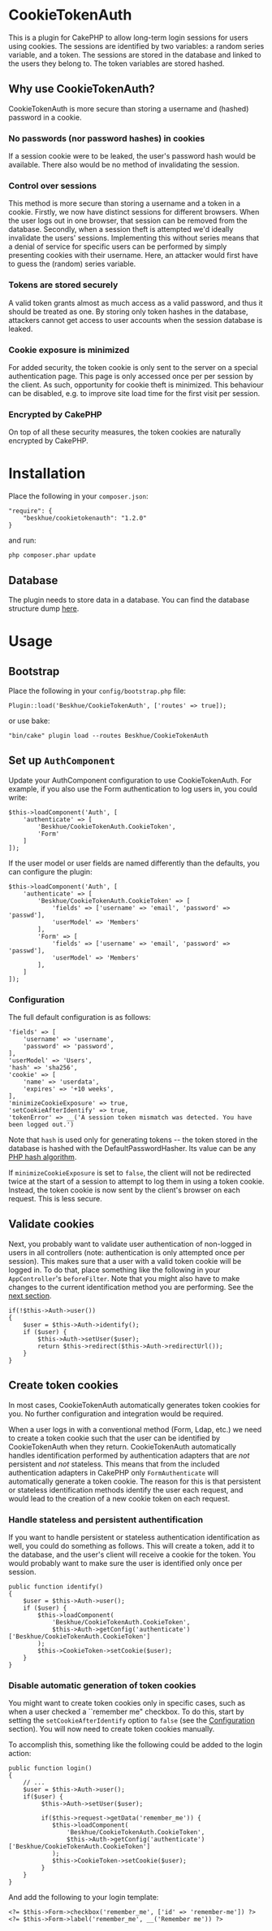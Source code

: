 # CookieTokenAuth

This is a plugin for CakePHP to allow long-term login sessions for users using cookies. The sessions are identified by two variables: a random series variable, and a token. The sessions are stored in the database and linked to the users they belong to. The token variables are stored hashed. 

## Why use CookieTokenAuth?

CookieTokenAuth is more secure than storing a username and (hashed) password in a cookie. 

### No passwords (nor password hashes) in cookies
If a session cookie were to be leaked, the user's password hash would be available. There also would be no method of invalidating the session.

### Control over sessions
This method is more secure than storing a username and a token in a cookie. Firstly, we now have distinct sessions for different browsers. When the user logs out in one browser, that session can be removed from the database. Secondly, when a session theft is attempted we'd ideally invalidate the users' sessions. Implementing this without series means that a denial of service for specific users can be performed by simply presenting cookies with their username. Here, an attacker would first have to guess the (random) series variable.

### Tokens are stored securely
A valid token grants almost as much access as a valid password, and thus it should be treated as one. By storing only token hashes in the database, attackers cannot get access to user accounts when the session database is leaked. 

### Cookie exposure is minimized
For added security, the token cookie is only sent to the server on a special authentication page. This page is only accessed once per per session by the client. As such, opportunity for cookie theft is minimized. This behaviour can be disabled, e.g. to improve site load time for the first visit per session.

### Encrypted by CakePHP
On top of all these security measures, the token cookies are naturally encrypted by CakePHP.

# Installation
Place the following in your `composer.json`:
```
"require": {
    "beskhue/cookietokenauth": "1.2.0"
}
```

and run:
```
php composer.phar update
```

## Database
The plugin needs to store data in a database. You can find the database structure dump [here](https://github.com/Beskhue/CookieTokenAuth/blob/master/db.sql).

# Usage
## Bootstrap
Place the following in your `config/bootstrap.php` file:
```
Plugin::load('Beskhue/CookieTokenAuth', ['routes' => true]);
```

or use bake:
```
"bin/cake" plugin load --routes Beskhue/CookieTokenAuth
```

## Set up `AuthComponent`
Update your AuthComponent configuration to use CookieTokenAuth. For example, if you also use the Form authentication to log users in, you could write:
```
$this->loadComponent('Auth', [
    'authenticate' => [
        'Beskhue/CookieTokenAuth.CookieToken',
        'Form'
    ]
]);
```

If the user model or user fields are named differently than the defaults, you can configure the plugin:

```
$this->loadComponent('Auth', [
    'authenticate' => [
        'Beskhue/CookieTokenAuth.CookieToken' => [
            'fields' => ['username' => 'email', 'password' => 'passwd'],
            'userModel' => 'Members'
        ],
        'Form' => [
            'fields' => ['username' => 'email', 'password' => 'passwd'],
            'userModel' => 'Members'
        ],
    ]
]);
```

### Configuration 

The full default configuration is as follows:

```
'fields' => [
    'username' => 'username',
    'password' => 'password',
],
'userModel' => 'Users',
'hash' => 'sha256',
'cookie' => [
    'name' => 'userdata',
    'expires' => '+10 weeks',
],
'minimizeCookieExposure' => true,
'setCookieAfterIdentify' => true,
'tokenError' => __('A session token mismatch was detected. You have been logged out.')
```

Note that `hash` is used only for generating tokens -- the token stored in the database is hashed with the DefaultPasswordHasher. Its value can be any [PHP hash algorithm](https://php.net/manual/en/function.hash-algos.php).

If `minimizeCookieExposure` is set to `false`, the client will not be redirected twice at the start of a session to attempt to log them in using a token cookie. Instead, the token cookie is now sent by the client's browser on each request. This is less secure.

## Validate cookies
Next, you probably want to validate user authentication of non-logged in users in all controllers (note: authentication is only attempted once per session). This makes sure that a user with a valid token cookie will be logged in. To do that, place something like the following in your `AppController`'s `beforeFilter`. Note that you might also have to make changes to the current identification method you are performing. See the [next section](#create-token-cookies).

```
if(!$this->Auth->user())
{
    $user = $this->Auth->identify();
    if ($user) {
        $this->Auth->setUser($user);
        return $this->redirect($this->Auth->redirectUrl());
    } 
}  
```

## Create token cookies
In most cases, CookieTokenAuth automatically generates token cookies for you. No further configuration and integration would be required.

When a user logs in with a conventional method (Form, Ldap, etc.) we need to create a token cookie such that the user can be identified by CookieTokenAuth when they return. CookieTokenAuth automatically handles identification performed by authentication adapters that are *not* persistent and *not* stateless. This means that from the included authentication adapters in CakePHP only `FormAuthenticate` will automatically generate a token cookie. The reason for this is that persistent or stateless identification methods identify the user each request, and would lead to the creation of a new cookie token on each request.

### Handle stateless and persistent authentification
If you want to handle persistent or stateless authentication identification as well, you could do something as follows. This will create a token, add it to the database, and the user's client will receive a cookie for the token. You would probably want to make sure the user is identified only once per session.

```
public function identify()
{
    $user = $this->Auth->user();
    if ($user) {
        $this->loadComponent(
            'Beskhue/CookieTokenAuth.CookieToken',
            $this->Auth->getConfig('authenticate')['Beskhue/CookieTokenAuth.CookieToken']
        );
        $this->CookieToken->setCookie($user);
    }
}
```


### Disable automatic generation of token cookies
You might want to create token cookies only in specific cases, such as when a user checked a ``remember me" checkbox. To do this, start by setting the `setCookieAfterIdentify` option to `false` (see the [Configuration](#configuration) section). You will now need to create token cookies manually.

To accomplish this, something like the following could be added to the login action:
```
public function login()
{
    // ...
    $user = $this->Auth->user();
    if($user) {
         $this->Auth->setUser($user);
         
         if($this->request->getData('remember_me')) {
            $this->loadComponent(
                'Beskhue/CookieTokenAuth.CookieToken',
                $this->Auth->getConfig('authenticate')['Beskhue/CookieTokenAuth.CookieToken']
            );
            $this->CookieToken->setCookie($user);
         }
    }
}
```

And add the following to your login template:
```
<?= $this->Form->checkbox('remember_me', ['id' => 'remember-me']) ?>
<?= $this->Form->label('remember_me', __('Remember me')) ?>
```
